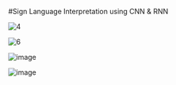 #Sign Language Interpretation using CNN & RNN

![4](https://github.com/user-attachments/assets/944ecc95-4d36-4f75-914a-87998a91906f)

![6](https://github.com/user-attachments/assets/a987dd38-8c4d-48cd-80f9-dd29e3bdb0e7)

![image](https://github.com/user-attachments/assets/7dc607a9-6e55-4266-a22e-3724cd1f9b0a)

![image](https://github.com/user-attachments/assets/b2bc587e-7a40-4be8-af87-bf8a5008100f)
